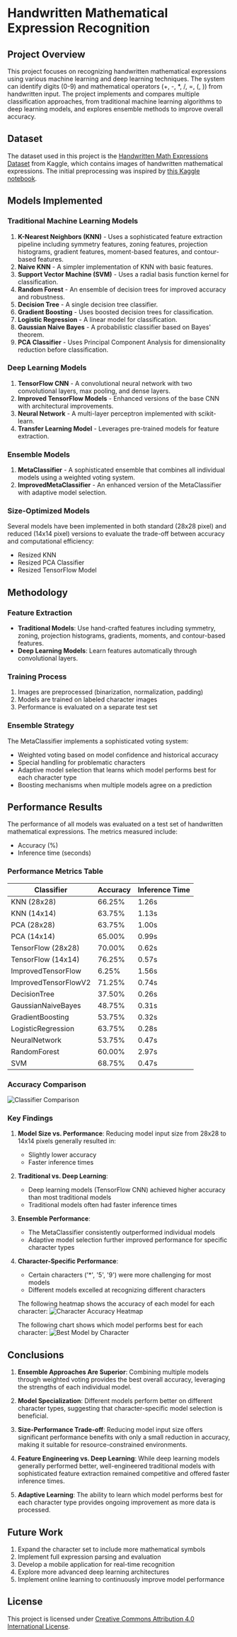 # Handwritten Mathematical Expression Recognition

## Project Overview
This project focuses on recognizing handwritten mathematical expressions using various machine learning and deep learning techniques. The system can identify digits (0-9) and mathematical operators (+, -, *, /, =, (, )) from handwritten input. The project implements and compares multiple classification approaches, from traditional machine learning algorithms to deep learning models, and explores ensemble methods to improve overall accuracy.

## Dataset
The dataset used in this project is the [Handwritten Math Expressions Dataset](https://www.kaggle.com/datasets/govindaramsriram/handwritten-math-expressions-dataset) from Kaggle, which contains images of handwritten mathematical expressions. The initial preprocessing was inspired by [this Kaggle notebook](https://www.kaggle.com/code/aruneembhowmick/processing-images-of-arithmetic-expressions).

## Models Implemented

### Traditional Machine Learning Models
1. **K-Nearest Neighbors (KNN)** - Uses a sophisticated feature extraction pipeline including symmetry features, zoning features, projection histograms, gradient features, moment-based features, and contour-based features.
2. **Naive KNN** - A simpler implementation of KNN with basic features.
3. **Support Vector Machine (SVM)** - Uses a radial basis function kernel for classification.
4. **Random Forest** - An ensemble of decision trees for improved accuracy and robustness.
5. **Decision Tree** - A single decision tree classifier.
6. **Gradient Boosting** - Uses boosted decision trees for classification.
7. **Logistic Regression** - A linear model for classification.
8. **Gaussian Naive Bayes** - A probabilistic classifier based on Bayes' theorem.
9. **PCA Classifier** - Uses Principal Component Analysis for dimensionality reduction before classification.

### Deep Learning Models
1. **TensorFlow CNN** - A convolutional neural network with two convolutional layers, max pooling, and dense layers.
2. **Improved TensorFlow Models** - Enhanced versions of the base CNN with architectural improvements.
3. **Neural Network** - A multi-layer perceptron implemented with scikit-learn.
4. **Transfer Learning Model** - Leverages pre-trained models for feature extraction.

### Ensemble Models
1. **MetaClassifier** - A sophisticated ensemble that combines all individual models using a weighted voting system.
2. **ImprovedMetaClassifier** - An enhanced version of the MetaClassifier with adaptive model selection.

### Size-Optimized Models
Several models have been implemented in both standard (28x28 pixel) and reduced (14x14 pixel) versions to evaluate the trade-off between accuracy and computational efficiency:
- Resized KNN
- Resized PCA Classifier
- Resized TensorFlow Model

## Methodology

### Feature Extraction
- **Traditional Models**: Use hand-crafted features including symmetry, zoning, projection histograms, gradients, moments, and contour-based features.
- **Deep Learning Models**: Learn features automatically through convolutional layers.

### Training Process
1. Images are preprocessed (binarization, normalization, padding)
2. Models are trained on labeled character images
3. Performance is evaluated on a separate test set

### Ensemble Strategy
The MetaClassifier implements a sophisticated voting system:
- Weighted voting based on model confidence and historical accuracy
- Special handling for problematic characters
- Adaptive model selection that learns which model performs best for each character type
- Boosting mechanisms when multiple models agree on a prediction

## Performance Results

The performance of all models was evaluated on a test set of handwritten mathematical expressions. The metrics measured include:
- Accuracy (%)
- Inference time (seconds)

### Performance Metrics Table

| Classifier | Accuracy | Inference Time |
|------------|----------|----------------|
| KNN (28x28) | 66.25% | 1.26s |
| KNN (14x14) | 63.75% | 1.13s |
| PCA (28x28) | 63.75% | 1.00s |
| PCA (14x14) | 65.00% | 0.99s |
| TensorFlow (28x28) | 70.00% | 0.62s |
| TensorFlow (14x14) | 76.25% | 0.57s |
| ImprovedTensorFlow | 6.25% | 1.56s |
| ImprovedTensorFlowV2 | 71.25% | 0.74s |
| DecisionTree | 37.50% | 0.26s |
| GaussianNaiveBayes | 48.75% | 0.31s |
| GradientBoosting | 53.75% | 0.32s |
| LogisticRegression | 63.75% | 0.28s |
| NeuralNetwork | 53.75% | 0.47s |
| RandomForest | 60.00% | 2.97s |
| SVM | 68.75% | 0.47s |

### Accuracy Comparison
![Classifier Comparison](classifier_comparison.png)

### Key Findings

1. **Model Size vs. Performance**: Reducing model input size from 28x28 to 14x14 pixels generally resulted in:
   - Slightly lower accuracy
   - Faster inference times

2. **Traditional vs. Deep Learning**: 
   - Deep learning models (TensorFlow CNN) achieved higher accuracy than most traditional models
   - Traditional models often had faster inference times

3. **Ensemble Performance**:
   - The MetaClassifier consistently outperformed individual models
   - Adaptive model selection further improved performance for specific character types

4. **Character-Specific Performance**:
   - Certain characters ('*', '5', '9') were more challenging for most models
   - Different models excelled at recognizing different characters

   The following heatmap shows the accuracy of each model for each character:
   ![Character Accuracy Heatmap](character_accuracy_heatmap.png)

   The following chart shows which model performs best for each character:
   ![Best Model by Character](best_model_by_character.png)

## Conclusions

1. **Ensemble Approaches Are Superior**: Combining multiple models through weighted voting provides the best overall accuracy, leveraging the strengths of each individual model.

2. **Model Specialization**: Different models perform better on different character types, suggesting that character-specific model selection is beneficial.

3. **Size-Performance Trade-off**: Reducing model input size offers significant performance benefits with only a small reduction in accuracy, making it suitable for resource-constrained environments.

4. **Feature Engineering vs. Deep Learning**: While deep learning models generally performed better, well-engineered traditional models with sophisticated feature extraction remained competitive and offered faster inference times.

5. **Adaptive Learning**: The ability to learn which model performs best for each character type provides ongoing improvement as more data is processed.

## Future Work

1. Expand the character set to include more mathematical symbols
2. Implement full expression parsing and evaluation
3. Develop a mobile application for real-time recognition
4. Explore more advanced deep learning architectures
5. Implement online learning to continuously improve model performance

## License
This project is licensed under [Creative Commons Attribution 4.0 International License](https://creativecommons.org/licenses/by/4.0/).
